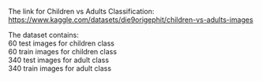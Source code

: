 The link for Children vs Adults Classification: https://www.kaggle.com/datasets/die9origephit/children-vs-adults-images

The dataset contains: <br>
60 test images for children class <br>
60 train images for children class <br>
340 test images for adult class <br>
340 train images for adult class

